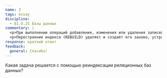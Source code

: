 ```yaml
---
name: 3
tags: essay
discipline:
  - Б1.О.25 Базы данных
commentary: |
  <p>При выполнении операций добавления, изменения или удаления записей таблицы сервер SQL автоматически актуализирует её индексы и, через определённое время, данные в индексе будут «рассеяны по базе данных – фрагментированы. Индексы будут содержать страницы, логический порядок данных в которых, основанный на ключевых значениях, будет отличается от физического порядка внутри файла данных. Таким образом, сильно фрагментированные индексы будут приводит к снижению скорости выполнения запросов за счёт увеличения времени получения данных.</p>
  <p>Перестроение индекса (REBUILD) удаляет и создаёт его заново, устраняя фрагментацию и уменьшая место, занимаемой им на диске. Данная операция довольно ресурсоёмка, поэтому её стоит выполнять в нерабочее время.</p>
response: краткий ответ
feedback:
  general: Cпасибо!
---
```


Какая задача решается с помощью реиндексации реляционных баз данных?